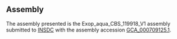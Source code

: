 

Assembly
--------

The assembly presented is the Exop\_aqua\_CBS\_119918\_V1 assembly
submitted to [INSDC](http://www.insdc.org) with the assembly accession
[GCA\_000709125.1](http://www.ebi.ac.uk/ena/data/view/GCA_000709125.1).
